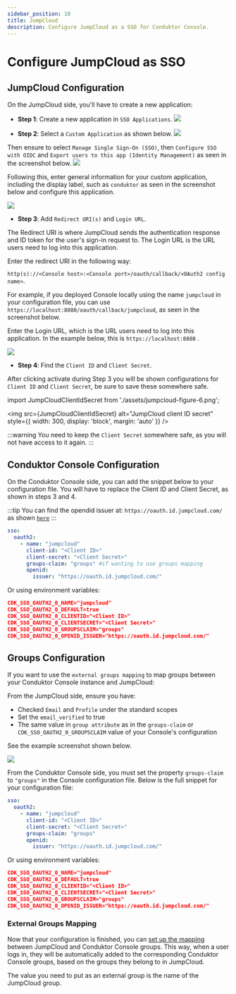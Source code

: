 ```yaml
---
sidebar_position: 10
title: JumpCloud
description: Configure JumpCloud as a SSO for Conduktor Console.
---
```


# Configure JumpCloud as SSO

## JumpCloud Configuration

On the JumpCloud side, you'll have to create a new application:

- **Step 1**: Create a new application in `SSO Applications`.
![](assets/jumpcloud-figure-1.png)


- **Step 2**: Select a `Custom Application` as shown below.
![](assets/jumpcloud-figure-2.png)

Then ensure to select `Manage Single Sign-On (SSO)`, then `Configure SSO with OIDC` and `Export users to this app (Identity Management)` as seen in the screenshot below.
![](assets/jumpcloud-figure-3.png)

Following this, enter general information for your custom application, including the display label, such as `conduktor` as seen in the screenshot below and configure this application.

![](assets/jumpcloud-figure-4.png)


- **Step 3**: Add `Redirect URI(s)` and `Login URL`.

The Redirect URI is where JumpCloud sends the authentication response and ID token for the user's sign-in request to. The Login URL is the URL users need to log into this application.

Enter the redirect URI in the following way:

`http(s)://<Console host>:<Console port>/oauth/callback/<OAuth2 config name>`. 

For example, if you deployed Console locally using the name `jumpcloud` in your configuration file, you can use
`https://localhost:8080/oauth/callback/jumpcloud`, as seen in the screenshot below.

Enter the Login URL, which is the URL users need to log into this application. In the example below, this is `https://localhost:8080` .

![](assets/jumpcloud-figure-5.png)


- **Step 4**: Find the `Client ID` and `Client Secret`.

After clicking activate during Step 3 you will be shown configurations for `Client ID` and `Client Secret`, be sure to save these somewhere safe.

import JumpCloudClientIdSecret from './assets/jumpcloud-figure-6.png';

<img src={JumpCloudClientIdSecret} alt="JumpCloud client ID secret" style={{ width: 300, display: 'block', margin: 'auto' }} />

:::warning
You need to keep the `Client Secret` somewhere safe, as you will not have access to it again.
:::


## Conduktor Console Configuration

On the Conduktor Console side, you can add the snippet below to your configuration file. You will have to replace the Client ID and Client Secret, as shown in steps 3 and 4.

:::tip
You can find the opendid issuer at: `https://oauth.id.jumpcloud.com/` as shown [`here`](https://jumpcloud.com/support/sso-with-oidc)
:::

```yaml title="platform-config.yaml"
sso:
  oauth2:
    - name: "jumpcloud"
      client-id: "<Client ID>"
      client-secret: "<Client Secret>"
      groups-claim: "groups" #if wanting to use groups mapping
      openid:
        issuer: "https://oauth.id.jumpcloud.com/"
```
Or using environment variables:

```json
CDK_SSO_OAUTH2_0_NAME="jumpcloud"
CDK_SSO_OAUTH2_0_DEFAULT=true
CDK_SSO_OAUTH2_0_CLIENTID="<Client ID>"
CDK_SSO_OAUTH2_0_CLIENTSECRET="<Client Secret>"
CDK_SSO_OAUTH2_0_GROUPSCLAIM="groups"
CDK_SSO_OAUTH2_0_OPENID_ISSUER="https://oauth.id.jumpcloud.com/"
```

## Groups Configuration

If you want to use the `external groups mapping` to map groups between your Conduktor Console instance and JumpCloud:

From the JumpCloud side, ensure you have:
- Checked `Email` and `Profile` under the standard scopes
- Set the `email_verified` to true
- The same value in `group attribute` as in the `groups-claim` or `CDK_SSO_OAUTH2_0_GROUPSCLAIM` value of your Console's configuration

See the example screenshot shown below.

![](assets/jumpcloud-figure-7.png)

From the Conduktor Console side, you must set the property `groups-claim` to `"groups"` in the Console configuration file.
Below is the full snippet for your configuration file:

```yaml title="platform-config.yaml"
sso:
  oauth2:
    - name: "jumpcloud"
      client-id: "<Client ID>"
      client-secret: "<Client Secret>"
      groups-claim: "groups"
      openid:
        issuer: "https://oauth.id.jumpcloud.com/"
```

Or using environment variables:

```json
CDK_SSO_OAUTH2_0_NAME="jumpcloud"
CDK_SSO_OAUTH2_0_DEFAULT=true
CDK_SSO_OAUTH2_0_CLIENTID="<Client ID>"
CDK_SSO_OAUTH2_0_CLIENTSECRET="<Client Secret>"
CDK_SSO_OAUTH2_0_GROUPSCLAIM="groups"
CDK_SSO_OAUTH2_0_OPENID_ISSUER="https://oauth.id.jumpcloud.com/"
```

### External Groups Mapping

Now that your configuration is finished, you can [set up the mapping](https://docs.conduktor.io/platform/get-started/configuration/user-authentication/external-group-sync/#create-an-external-group-mapping) between JumpCloud and Conduktor Console groups. This way, when a user logs in, they will be automatically added to the corresponding Conduktor Console groups, based on the groups they belong to in JumpCloud.

The value you need to put as an external group is the name of the JumpCloud group.
